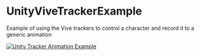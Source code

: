 # UnityViveTrackerExample

Example of using the Vive trackers to control a character and record it to a generic animation

[![Unity Tracker Animation Example](https://img.youtube.com/vi/I1DSgMXcqNw/0.jpg)](https://www.youtube.com/watch?v=I1DSgMXcqNw)